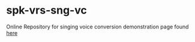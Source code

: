 # spk-vrs-sng-vc
Online Repository for singing voice conversion demonstration page found [here](https://trebolium.github.io/vc_for_singing/)